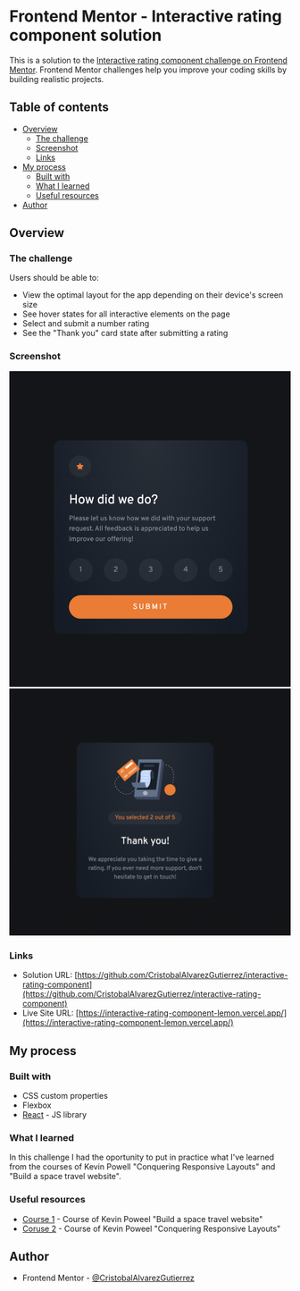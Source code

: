 # Frontend Mentor - Interactive rating component solution

This is a solution to the [Interactive rating component challenge on Frontend Mentor](https://www.frontendmentor.io/challenges/interactive-rating-component-koxpeBUmI). Frontend Mentor challenges help you improve your coding skills by building realistic projects.

## Table of contents

- [Overview](#overview)
  - [The challenge](#the-challenge)
  - [Screenshot](#screenshot)
  - [Links](#links)
- [My process](#my-process)
  - [Built with](#built-with)
  - [What I learned](#what-i-learned)
  - [Useful resources](#useful-resources)
- [Author](#author)

## Overview

### The challenge

Users should be able to:

- View the optimal layout for the app depending on their device's screen size
- See hover states for all interactive elements on the page
- Select and submit a number rating
- See the "Thank you" card state after submitting a rating

### Screenshot

![](./screenshot1.png)
![](./screenshot2.png)

### Links

- Solution URL: [https://github.com/CristobalAlvarezGutierrez/interactive-rating-component](https://github.com/CristobalAlvarezGutierrez/interactive-rating-component)
- Live Site URL: [https://interactive-rating-component-lemon.vercel.app/](https://interactive-rating-component-lemon.vercel.app/)

## My process

### Built with

- CSS custom properties
- Flexbox
- [React](https://reactjs.org/) - JS library

### What I learned

In this challenge I had the oportunity to put in practice what I've learned from the courses of Kevin Powell "Conquering Responsive Layouts" and "Build a space travel website".

### Useful resources

- [Course 1](https://scrimba.com/learn/spacetravel/using-our-general-utility-classes-co0ab4674a5afa4bea6e830cc) - Course of Kevin Poweel "Build a space travel website"
- [Coruse 2](https://courses.kevinpowell.co/view/courses/conquering-responsive-layouts/233004-day-1-using-percentages-avoiding-heights/678543-percentages-vs-fixed-widths) - Course of Kevin Poweel "Conquering Responsive Layouts"

## Author

- Frontend Mentor - [@CristobalAlvarezGutierrez](https://www.frontendmentor.io/profile/CristobalAlvarezGutierrez)
